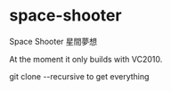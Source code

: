 
space-shooter
=============

Space Shooter 星間夢想

At the moment it only builds with VC2010.

git clone --recursive to get everything
